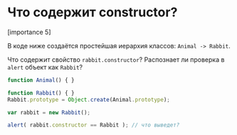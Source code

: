 # Что содержит constructor?

[importance 5]

В коде ниже создаётся простейшая иерархия классов: `Animal -> Rabbit`.

Что содержит свойство `rabbit.constructor`? Распознает ли проверка в `alert` объект как `Rabbit`?

```js
function Animal() { }

function Rabbit() { }
Rabbit.prototype = Object.create(Animal.prototype);

var rabbit = new Rabbit();

alert( rabbit.constructor == Rabbit ); // что выведет?
```

